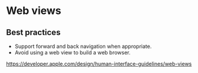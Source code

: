 # Web views
## Best practices
- Support forward and back navigation when appropriate.
- Avoid using a web view to build a web browser.

https://developer.apple.com/design/human-interface-guidelines/web-views
